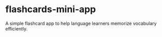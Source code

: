 # flashcards-mini-app
A simple flashcard app to help language learners memorize vocabulary efficiently.
